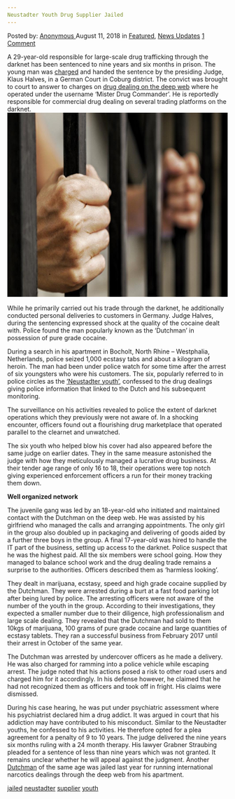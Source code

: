 ```yaml
---
Neustadter Youth Drug Supplier Jailed
---
```

<article class="post-listing post-26542 post type-post status-publish format-standard has-post-thumbnail hentry 
 tag-jailed tag-neustadter tag-supplier tag-youth">
<div class="post-inner">
<span>Posted by: <a href="https://www.deepdotweb.com/author/anony/" title="">Anonymous </a></span>
<span>August 11, 2018</span>
<span>in <a href="https://www.deepdotweb.com/category/deepdot-news/" rel="category tag">Featured</a>, <a href="https://www.deepdotweb.com/category/news-updates/" rel="category tag">News Updates</a></span>
<span><a href="https://www.deepdotweb.com/2018/08/11/neustadter-youth-drug-supplier-jailed/#comments">1 Comment</a></span>


<p>A 29-year-old responsible for large-scale drug trafficking through the darknet has been sentenced to nine years and six months in prison. The young man was <a href="https://www.infranken.de/regional/coburg/neun-jahre-und-sechs-monate-fuer-den-drogenlieferanten-der-neustadter-jugendlichen;art214,3544342">charged</a> and handed the sentence by the presiding Judge, Klaus Halves, in a German Court in Coburg district. The convict was brought to court to answer to charges on <a href="https://www.deepdotweb.com/?s=darknet+drugs">drug dealing on the deep web</a> where he operated under the username ‘Mister Drug Commander’. He is reportedly responsible for commercial drug dealing on several trading platforms on the darknet.<img class="wp-image-26543 aligncenter" src="/imgs/2018/08/image-result-for-jail.jpeg" alt="Image result for jail" width="664" height="420" /></p>
<p>While he primarily carried out his trade through the darknet, he additionally conducted personal deliveries to customers in Germany. Judge Halves, during the sentencing expressed shock at the quality of the cocaine dealt with. Police found the man popularly known as the ‘Dutchman’ in possession of pure grade cocaine.</p>
<p>During a search in his apartment in Bocholt, North Rhine – Westphalia, Netherlands, police seized 1,000 ecstasy tabs and about a kilogram of heroin. The man had been under police watch for some time after the arrest of six youngsters who were his customers. The six, popularly referred to in police circles as the <a href="https://www.deepdotweb.com/2018/06/19/six-teenagers-on-trial-for-darknet-distribution-operation/">‘Neustadter youth’</a>, confessed to the drug dealings giving police information that linked to the Dutch and his subsequent monitoring.</p>
<p>The surveillance on his activities revealed to police the extent of darknet operations which they previously were not aware of. In a shocking encounter, officers found out a flourishing drug marketplace that operated parallel to the clearnet and unwatched.</p>
<p>The six youth who helped blow his cover had also appeared before the same judge on earlier dates. They in the same measure astonished the judge with how they meticulously managed a lucrative drug business. At their tender age range of only 16 to 18, their operations were top notch giving experienced enforcement officers a run for their money tracking them down.</p>
<p><strong>Well organized network</strong></p>
<p>The juvenile gang was led by an 18-year-old who initiated and maintained contact with the Dutchman on the deep web. He was assisted by his girlfriend who managed the calls and arranging appointments. The only girl in the group also doubled up in packaging and delivering of goods aided by a further three boys in the group. A final 17-year-old was hired to handle the IT part of the business, setting up access to the darknet. Police suspect that he was the highest paid. All the six members were school going. How they managed to balance school work and the drug dealing trade remains a surprise to the authorities. Officers described them as ‘harmless looking’.</p>
<p>They dealt in marijuana, ecstasy, speed and high grade cocaine supplied by the Dutchman. They were arrested during a burt at a fast food parking lot after being lured by police. The arresting officers were not aware of the number of the youth in the group. According to their investigations, they expected a smaller number due to their diligence, high professionalism and large scale dealing. They revealed that the Dutchman had sold to them 10kgs of marijuana, 100 grams of pure grade cocaine and large quantities of ecstasy tablets. They ran a successful business from February 2017 until their arrest in October of the same year.</p>
<p>The Dutchman was arrested by undercover officers as he made a delivery. He was also charged for ramming into a police vehicle while escaping arrest. The judge noted that his actions posed a risk to other road users and charged him for it accordingly. In his defense however, he claimed that he had not recognized them as officers and took off in fright. His claims were dismissed.</p>
<p>During his case hearing, he was put under psychiatric assessment where his psychiatrist declared him a drug addict. It was argued in court that his addiction may have contributed to his misconduct. Similar to the Neustadter youths, he confessed to his activities. He therefore opted for a plea agreement for a penalty of 9 to 10 years. The judge delivered the nine years six months ruling with a 24 month therapy. His lawyer Grabner Straubing pleaded for a sentence of less than nine years which was not granted. It remains unclear whether he will appeal against the judgment. Another <a href="https://www.deepdotweb.com/2017/11/29/germany-dutch-dark-web-drug-dealer-arrested-drugs-worth-3-5-million/">Dutchman</a> of the same age was jailed last year for running international narcotics dealings through the deep web from his apartment.</p>
</div>
 <a href="https://www.deepdotweb.com/tag/jailed/" rel="tag">jailed</a> <a href="https://www.deepdotweb.com/tag/neustadter/" rel="tag">neustadter</a> <a href="https://www.deepdotweb.com/tag/supplier/" rel="tag">supplier</a> <a href="https://www.deepdotweb.com/tag/youth/" rel="tag">youth</a></span> <span style="display:none" class="updated">2018-08-11<a href="https://www.deepdotweb.com/author/anony/" title="Posts by Anonymous" rel="author">Anonymous</a></strong></div>

